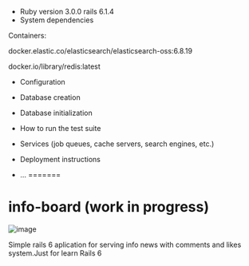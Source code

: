 * Ruby version
3.0.0 rails 6.1.4
* System dependencies

Containers:

docker.elastic.co/elasticsearch/elasticsearch-oss:6.8.19

docker.io/library/redis:latest

* Configuration

* Database creation

* Database initialization

* How to run the test suite

* Services (job queues, cache servers, search engines, etc.)

* Deployment instructions

* ...
=======
# info-board (work in progress)


![image](https://user-images.githubusercontent.com/1632227/142772246-dbd1fbe6-7f9b-4a9e-b391-f61069f0b140.png)


Simple rails 6 aplication for serving info news with comments and likes system.Just for learn Rails 6 

